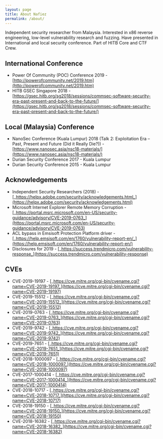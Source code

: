 ```yaml
---
layout: page
title: About Nafiez
permalink: /about/
---
```



Independent security researcher from Malaysia. Interested in x86 reverse engineering, low-level vulnerability research and fuzzing. Have presented in International and local security conference. Part of HITB Core and CTF Crew. 

International Conference
---
- Power Of Community (POC) Conference 2019 - [http://powerofcommunity.net/2019.htm](http://powerofcommunity.net/2019.htm)
- HITB GSEC Singapore 2018  - [https://gsec.hitb.org/sg2018/sessions/commsec-software-security-era-past-present-and-back-to-the-future/](https://gsec.hitb.org/sg2018/sessions/commsec-software-security-era-past-present-and-back-to-the-future/)

Local (Malaysia) Conference
---
- NanoSec Conference (Kuala Lumpur) 2018 (Talk 2: Exploitation Era – Past, Present and Future (Did it Really Die?)) - [https://www.nanosec.asia/nsc18-materials/](https://www.nanosec.asia/nsc18-materials/) 
- Durian Security Conference 2017 - Kuala Lumpur
- Durian Security Conference 2015 - Kuala Lumpur

Acknowledgements
---
- Independent Security Researchers (2018) - [_https://helpx.adobe.com/security/acknowledgements.html_](https://helpx.adobe.com/security/acknowledgements.html)
- Microsoft Internet Explorer Remote Memory Corruption - [_https://portal.msrc.microsoft.com/en-US/security-guidance/advisory/CVE-2019-0763_](https://portal.msrc.microsoft.com/en-US/security-guidance/advisory/CVE-2019-0763)
- ACL bypass in Emsisoft Protection Platform driver - [_https://help.emsisoft.com/en/1760/vulnerability-report-en/_](https://help.emsisoft.com/en/1760/vulnerability-report-en/)
- Disclosures for 2019 - [_https://success.trendmicro.com/vulnerability-response_](https://success.trendmicro.com/vulnerability-response)

CVEs
---
- CVE-2019-19197 - [_https://cve.mitre.org/cgi-bin/cvename.cgi?name=CVE-2019-19197_](https://cve.mitre.org/cgi-bin/cvename.cgi?name=CVE-2019-19197)
- CVE-2019-15512 - [_https://cve.mitre.org/cgi-bin/cvename.cgi?name=CVE-2019-15512_](https://cve.mitre.org/cgi-bin/cvename.cgi?name=CVE-2019-15512)
- CVE-2019-0763 - [_https://cve.mitre.org/cgi-bin/cvename.cgi?name=CVE-2019-0763_](https://cve.mitre.org/cgi-bin/cvename.cgi?name=CVE-2019-0763)
- CVE-2019-9742 - [_https://cve.mitre.org/cgi-bin/cvename.cgi?name=CVE-2019-9742_](https://cve.mitre.org/cgi-bin/cvename.cgi?name=CVE-2019-9742)
- CVE-2019-7651 - [_https://cve.mitre.org/cgi-bin/cvename.cgi?name=CVE-2019-7651_](https://cve.mitre.org/cgi-bin/cvename.cgi?name=CVE-2019-7651)
- CVE-2018-1000097 - [_https://cve.mitre.org/cgi-bin/cvename.cgi?name=CVE-2018-1000097_](https://cve.mitre.org/cgi-bin/cvename.cgi?name=CVE-2018-1000097)
- CVE-2017-1000414 - [_https://cve.mitre.org/cgi-bin/cvename.cgi?name=CVE-2017-1000414_](https://cve.mitre.org/cgi-bin/cvename.cgi?name=CVE-2017-1000414)
- CVE-2018-10717 - [_https://cve.mitre.org/cgi-bin/cvename.cgi?name=CVE-2018-10717_](https://cve.mitre.org/cgi-bin/cvename.cgi?name=CVE-2018-10717)
- CVE-2018-19150 - [_https://cve.mitre.org/cgi-bin/cvename.cgi?name=CVE-2018-19150_](https://cve.mitre.org/cgi-bin/cvename.cgi?name=CVE-2018-19150)
- CVE-2018-16382 - [_https://cve.mitre.org/cgi-bin/cvename.cgi?name=CVE-2018-16382_](https://cve.mitre.org/cgi-bin/cvename.cgi?name=CVE-2018-16382)
